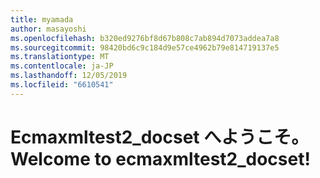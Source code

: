 ```yaml
---
title: myamada
author: masayoshi
ms.openlocfilehash: b320ed9276bf8d67b808c7ab894d7073addea7a8
ms.sourcegitcommit: 98420bd6c9c184d9e57ce4962b79e814719137e5
ms.translationtype: MT
ms.contentlocale: ja-JP
ms.lasthandoff: 12/05/2019
ms.locfileid: "6610541"
---
```

# <a name="welcome-to-ecmaxmltest2_docset"></a><span data-ttu-id="f47a7-102">Ecmaxmltest2_docset へようこそ。</span><span class="sxs-lookup"><span data-stu-id="f47a7-102">Welcome to ecmaxmltest2_docset!</span></span>
